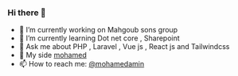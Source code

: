 ### Hi there 👋

<!--
**Xm3a01/Xm3a01** is a ✨ Software engineer ✨ repository because its `README.md` (this file) appears on your GitHub profile.

Here are some ideas to get you started:
-->
- 🔭 I’m currently working on Mahgoub sons group
- 🌱 I’m currently learning Dot net core , Sharepoint
- 💬 Ask me about PHP , Laravel , Vue js , React js and Tailwindcss
- 🔖 My side  [mohamed](https://m3awork.sd)
- 📫 How to reach me: [@mohamedamin](https://twitter.com/xm3a01)


